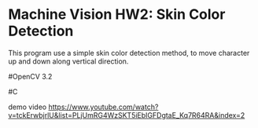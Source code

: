 # Machine Vision HW2: Skin Color Detection

This program use a simple skin color detection method, to move character up and down along vertical direction. 

#OpenCV 3.2

#C

demo video
https://www.youtube.com/watch?v=tckErwbjrlU&list=PLjUmRG4WzSKT5iEbIGFDgtaE_Kq7R64RA&index=2
